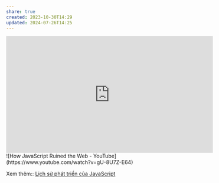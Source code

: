 ```yaml
---
share: true
created: 2023-10-30T14:29
updated: 2024-07-26T14:25
---
```

<iframe width="560" height="315" src="https://www.youtube.com/embed/5EsLj3JOdE0?si=ydCqkWbLypknVQW8" title="YouTube video player" frameborder="0" allow="accelerometer; autoplay; clipboard-write; encrypted-media; gyroscope; picture-in-picture; web-share" referrerpolicy="strict-origin-when-cross-origin" allowfullscreen></iframe>
![How JavaScript Ruined the Web - YouTube](https://www.youtube.com/watch?v=gU-8U7Z-E64)

Xem thêm:: [Lịch sử phát triển của JavaScript](../../../Ng%C3%B4n%20ng%E1%BB%AF/Ng%C3%B4n%20ng%E1%BB%AF%20l%E1%BA%ADp%20tr%C3%ACnh/JavaScript%20v%C3%A0%20Python/JavaScript/L%E1%BB%8Bch%20s%E1%BB%AD%20ph%C3%A1t%20tri%E1%BB%83n%20c%E1%BB%A7a%20JavaScript.md)